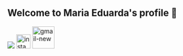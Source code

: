 ## Welcome to Maria Eduarda's profile 🫧

<img src="https://cdn.jsdelivr.net/gh/devicons/devicon@latest/icons/linkedin/linkedin-original.svg" />
<img width="32" height="32" src="https://img.icons8.com/windows/32/instagram-new.png" alt="instagram-new"/>
<img width="50" height="50" src="https://img.icons8.com/ios-filled/50/gmail-new.png" alt="gmail-new"/>




<!--
**duudafs/duudafs** is a ✨ _special_ ✨ repository because its `README.md` (this file) appears on your GitHub profile.

-->
